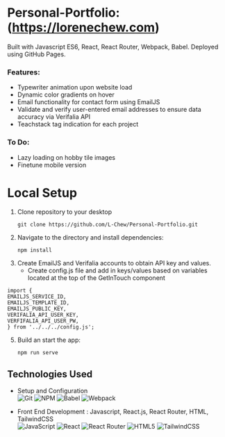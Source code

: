 # Personal-Portfolio: (https://lorenechew.com)

Built with Javascript ES6, React, React Router, Webpack, Babel. Deployed using GitHub Pages.

### Features: 
- Typewriter animation upon website load
- Dynamic color gradients on hover
- Email functionality for contact form using EmailJS
- Validate and verify user-entered email addresses to ensure data accuracy via Verifalia API
- Teachstack tag indication for each project
  
### To Do:
- Lazy loading on hobby tile images
- Finetune mobile version

# Local Setup
1. Clone repository to your desktop
   ```
   git clone https://github.com/L-Chew/Personal-Portfolio.git
   ```
2. Navigate to the directory and install dependencies:
   ```
   npm install
   ```
3. Create EmailJS and Verifalia accounts to obtain API key and values.
   - Create config.js file and add in keys/values based on variables located at the top of the GetInTouch component
  ```
  import {
  EMAILJS_SERVICE_ID,
  EMAILJS_TEMPLATE_ID,
  EMAILJS_PUBLIC_KEY,
  VERIFALIA_API_USER_KEY,
  VERFIFALIA_API_USER_PW,
  } from '../../../config.js';
  ```
5. Build an start the app:
   ```
   npm run serve
   ```


## Technologies Used

- Setup and Configuration \
![Git](https://img.shields.io/badge/git-%23F05033.svg?style=for-the-badge&logo=git&logoColor=white)
![NPM](https://img.shields.io/badge/NPM-%23000000.svg?style=for-the-badge&logo=npm&logoColor=white)
![Babel](https://img.shields.io/badge/Babel-F9DC3e?style=for-the-badge&logo=babel&logoColor=black)
![Webpack](https://img.shields.io/badge/webpack-%238DD6F9.svg?style=for-the-badge&logo=webpack&logoColor=black)

- Front End Development : Javascript, React.js, React Router, HTML, TailwindCSS \
![JavaScript](https://img.shields.io/badge/javascript-%23323330.svg?style=for-the-badge&logo=javascript&logoColor=%23F7DF1E)
![React](https://img.shields.io/badge/react-%2320232a.svg?style=for-the-badge&logo=react&logoColor=%2361DAFB)
![React Router](https://img.shields.io/badge/React_Router-CA4245?style=for-the-badge&logo=react-router&logoColor=white)
![HTML5](https://img.shields.io/badge/html5-%23E34F26.svg?style=for-the-badge&logo=html5&logoColor=white)
![TailwindCSS](https://img.shields.io/badge/tailwindcss-0F172A?&logo=tailwindcss)




